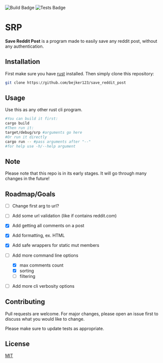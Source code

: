 ![Build Badge](https://github.com/bejker123/save_reddit_post/actions/workflows/build.yml/badge.svg)
![Tests Badge](https://github.com/bejker123/save_reddit_post/actions/workflows/tests.yml/badge.svg)

# SRP

**Save Reddit Post** is a program made to easily save any reddit post, without any authentication. 

## Installation

First make sure you have [rust](https://www.rust-lang.org/tools/install) installed.
Then simply clone this repository:

```bash
git clone https://github.com/bejker123/save_reddit_post
```

## Usage
Use this as any other rust cli program.
```bash
#You can build it first:
cargo build
#Then run it:
target/debug/srp #arguments go here
#Or run it directly
cargo run -- #pass arguments after "--"
#for help use -h/--help argument
```

## Note
Please note that this repo is in its early stages.
It will go through many changes in the future!

## Roadmap/Goals

- [ ] Change first arg to url?
- [ ] Add some url validation (like if contains reddit.com)
- [x] Add getting all comments on a post 
- [x] Add formatting, ex. HTML
- [x] Add safe wrappers for static mut members 
- [ ] Add more command line options
  - [x] max comments count 
  - [x] sorting 
  - [ ] filtering 
- [ ] Add more cli verbosity options


## Contributing
Pull requests are welcome. For major changes, please open an issue first to discuss what you would like to change.

Please make sure to update tests as appropriate.

## License
[MIT](https://choosealicense.com/licenses/mit/)